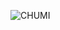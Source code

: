  ![CHUMI](https://user-images.githubusercontent.com/108828004/177611131-83b7e90f-b547-406f-9088-070801a59b82.jpeg)
